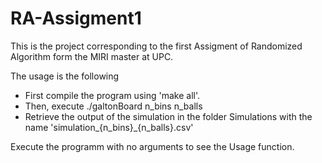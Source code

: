 # RA-Assigment1

This is the project corresponding to the first Assigment of Randomized Algorithm form the MIRI master at UPC.

The usage is the following
- First compile the program using 'make all'.
- Then, execute ./galtonBoard n_bins n_balls
- Retrieve the output of the simulation in the folder Simulations with the name 'simulation_{n_bins}_{n_balls}.csv'

Execute the programm with no arguments to see the Usage function.
